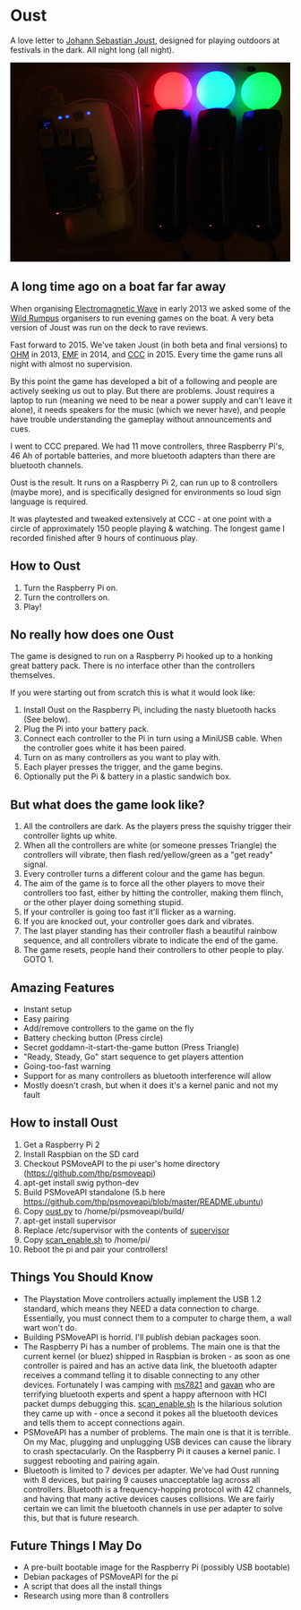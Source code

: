 Oust
====
A love letter to [Johann Sebastian Joust](http://www.jsjoust.com/), designed for playing outdoors at festivals in the dark. All night long (all night).

![Rpi Oust Setup](sandwich_box.jpg)

A long time ago on a boat far far away
--------------------------------------
When organising [Electromagnetic Wave](https://www.emfcamp.org/wave) in early 2013 we asked some of the [Wild Rumpus](http://thewildrumpus.co.uk/) organisers to run evening games on the boat. A very beta version of Joust was run on the deck to rave reviews.

Fast forward to 2015. We've taken Joust (in both beta and final versions) to [OHM](https://en.wikipedia.org/wiki/Observe._Hack._Make.) in 2013, [EMF](https://www.emfcamp.org) in 2014, and [CCC](https://events.ccc.de/camp/2015/wiki/Main_Page) in 2015. Every time the game runs all night with almost no supervision.

By this point the game has developed a bit of a following and people are actively seeking us out to play. But there are problems. Joust requires a laptop to run (meaning we need to be near a power supply and can't leave it alone), it needs speakers for the music (which we never have), and people have trouble understanding the gameplay without announcements and cues.

I went to CCC prepared. We had 11 move controllers, three Raspberry Pi's, 46 Ah of portable batteries, and more bluetooth adapters than there are bluetooth channels.

Oust is the result. It runs on a Raspberry Pi 2, can run up to 8 controllers (maybe more), and is specifically designed for environments so loud sign language is required.

It was playtested and tweaked extensively at CCC - at one point with a circle of approximately 150 people playing & watching. The longest game I recorded finished after 9 hours of continuous play.

How to Oust
-----------
1. Turn the Raspberry Pi on.
2. Turn the controllers on.
3. Play!

No really how does one Oust
---------------------------
The game is designed to run on a Raspberry Pi hooked up to a honking great battery pack. There is no interface other than the controllers themselves.

If you were starting out from scratch this is what it would look like:

1. Install Oust on the Raspberry Pi, including the nasty bluetooth hacks (See below).
2. Plug the Pi into your battery pack.
3. Connect each controller to the Pi in turn using a MiniUSB cable. When the controller goes white it has been paired.
4. Turn on as many controllers as you want to play with.
5. Each player presses the trigger, and the game begins.
6. Optionally put the Pi & battery in a plastic sandwich box.

But what does the game look like?
---------------------------------
1. All the controllers are dark. As the players press the squishy trigger their controller lights up white.
2. When all the controllers are white (or someone presses Triangle) the controllers will vibrate, then flash red/yellow/green as a "get ready" signal.
3. Every controller turns a different colour and the game has begun.
4. The aim of the game is to force all the other players to move their controllers too fast, either by hitting the controller, making them flinch, or the other player doing something stupid.
5. If your controller is going too fast it'll flicker as a warning.
6. If you are knocked out, your controller goes dark and vibrates.
7. The last player standing has their controller flash a beautiful rainbow sequence, and all controllers vibrate to indicate the end of the game.
8. The game resets, people hand their controllers to other people to play. GOTO 1.

Amazing Features
----------------
* Instant setup
* Easy pairing
* Add/remove controllers to the game on the fly
* Battery checking button (Press circle)
* Secret goddamn-it-start-the-game button (Press Triangle)
* "Ready, Steady, Go" start sequence to get players attention
* Going-too-fast warning
* Support for as many controllers as bluetooth interference will allow
* Mostly doesn't crash, but when it does it's a kernel panic and not my fault

How to install Oust
-------------------
1. Get a Raspberry Pi 2
2. Install Raspbian on the SD card
3. Checkout PSMoveAPI to the pi user's home directory (https://github.com/thp/psmoveapi)
4. apt-get install swig python-dev
5. Build PSMoveAPI standalone (5.b here https://github.com/thp/psmoveapi/blob/master/README.ubuntu)
6. Copy [oust.py](oust.py) to /home/pi/psmoveapi/build/
7. apt-get install supervisor
8. Replace /etc/supervisor with the contents of [supervisor](supervisor)
9. Copy [scan_enable.sh](scan_enable.sh) to /home/pi/
10. Reboot the pi and pair your controllers!

Things You Should Know
----------------------
* The Playstation Move controllers actually implement the USB 1.2 standard, which means they NEED a data connection to charge. Essentially, you must connect them to a computer to charge them, a wall wart won't do.
* Building PSMoveAPI is horrid. I'll publish debian packages soon.
* The Raspberry Pi has a number of problems. The main one is that the current kernel (or bluez) shipped in Raspbian is broken - as soon as one controller is paired and has an active data link, the bluetooth adapter receives a command telling it to disable connecting to any other devices. Fortunately I was camping with [ms7821](https://twitter.com/marksteward) and [gavan](https://twitter.com/gavanfantom) who are terrifying bluetooth experts and spent a happy afternoon with HCI packet dumps debugging this. [scan_enable.sh](scan_enable.sh) is the hilarious solution they came up with - once a second it pokes all the bluetooth devices and tells them to accept connections again.
* PSMoveAPI has a number of problems. The main one is that it is terrible. On my Mac, plugging and unplugging USB devices can cause the library to crash spectacularly. On the Raspberry Pi it causes a kernel panic. I suggest rebooting and pairing again.
* Bluetooth is limited to 7 devices per adapter. We've had Oust running with 8 devices, but pairing 9 causes unacceptable lag across all controllers. Bluetooth is a frequency-hopping protocol with 42 channels, and having that many active devices causes collisions. We are fairly certain we can limit the bluetooth channels in use per adapter to solve this, but that is future research.

Future Things I May Do
----------------------
* A pre-built bootable image for the Raspberry Pi (possibly USB bootable)
* Debian packages of PSMoveAPI for the pi
* A script that does all the install things
* Research using more than 8 controllers
